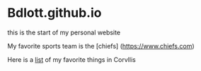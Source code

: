 # Bdlott.github.io
this is the start of my personal website

My favorite sports team is the [chiefs]
(https://www.chiefs.com)


Here is a [list](./corvallisrecs.md) of my favorite things in Corvllis 

